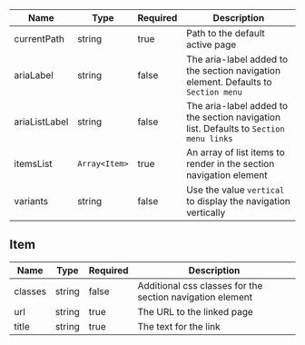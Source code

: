 | Name          | Type          | Required | Description                                                                           |
| ------------- | ------------- | -------- | ------------------------------------------------------------------------------------- |
| currentPath   | string        | true     | Path to the default active page                                                       |
| ariaLabel     | string        | false    | The aria-label added to the section navigation element. Defaults to `Section menu`    |
| ariaListLabel | string        | false    | The aria-label added to the section navigation list. Defaults to `Section menu links` |
| itemsList     | `Array<Item>` | true     | An array of list items to render in the section navigation element                    |
| variants      | string        | false    | Use the value `vertical` to display the navigation vertically                         |

## Item

| Name    | Type   | Required | Description                                               |
| ------- | ------ | -------- | --------------------------------------------------------- |
| classes | string | false    | Additional css classes for the section navigation element |
| url     | string | true     | The URL to the linked page                                |
| title   | string | true     | The text for the link                                     |
